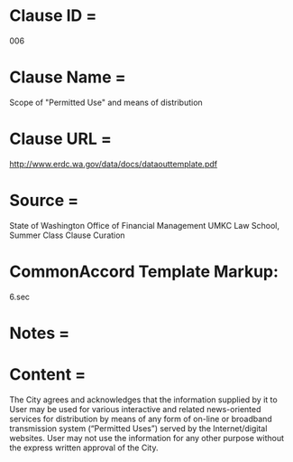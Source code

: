 # Clause ID = 
006

# Clause Name = 
Scope of "Permitted Use" and means of distribution

# Clause URL = 
http://www.erdc.wa.gov/data/docs/dataouttemplate.pdf

# Source = 
State of Washington Office of Financial Management 
UMKC Law School, Summer Class Clause Curation

# CommonAccord Template Markup:   
6.sec

# Notes = 

# Content = 
The City agrees and acknowledges that the information supplied by it to User may be used for various interactive and related news-oriented services for distribution by means of any form of on-line or broadband transmission system (“Permitted Uses”) served by the Internet/digital websites. User may not use the information for any other purpose without the express written approval of the City.
